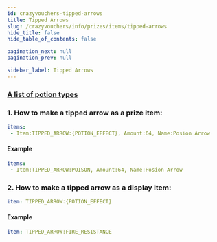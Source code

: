 ```yaml
---
id: crazyvouchers-tipped-arrows
title: Tipped Arrows
slug: /crazyvouchers/info/prizes/items/tipped-arrows
hide_title: false
hide_table_of_contents: false

pagination_next: null
pagination_prev: null

sidebar_label: Tipped Arrows
---
```

### [A list of potion types](https://jd.papermc.io/paper/1.20/org/bukkit/potion/PotionType.html)

### 1. How to make a tipped arrow as a prize item:
```yml
items:
 - Item:TIPPED_ARROW:{POTION_EFFECT}, Amount:64, Name:Posion Arrow
```
#### Example
```yml
items:
 - Item:TIPPED_ARROW:POISON, Amount:64, Name:Posion Arrow
```
### 2. How to make a tipped arrow as a display item:
```yml
item: TIPPED_ARROW:{POTION_EFFECT}
```
#### Example
```yml
item: TIPPED_ARROW:FIRE_RESISTANCE
```